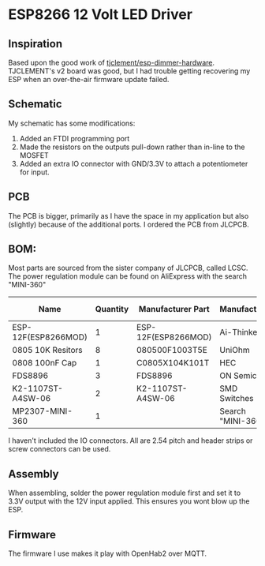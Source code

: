 # ESP8266 12 Volt LED Driver

## Inspiration
Based upon the good work of [tjclement/esp-dimmer-hardware](https://github.com/tjclement/esp-dimmer-hardware).
TJCLEMENT's v2 board was good, but I had trouble getting recovering my ESP when an over-the-air firmware update failed.

## Schematic
My schematic has some modifications:
  1. Added an FTDI programming port
  1. Made the resistors on the outputs pull-down rather than in-line to the MOSFET
  1. Added an extra IO connector with GND/3.3V to attach a potentiometer for input.

## PCB
The PCB is bigger, primarily as I have the space in my application but also (slightly) because of the additional ports.
I ordered the PCB from JLCPCB.

## BOM:
Most parts are sourced from the sister company of JLCPCB, called LCSC.
The power regulation module can be found on AliExpress with the search "MINI-360"

|Name                |Quantity|Manufacturer Part  |Manufacturer       |Supplier    |Supplier Part|
|--------------------|--------|-------------------|-------------------|------------|-------------|
|ESP-12F(ESP8266MOD) |1       |ESP-12F(ESP8266MOD)|Ai-Thinker         |LCSC        |C82891       |
|0805 10K Resitors   |8       |080500F1003T5E     |UniOhm             |LCSC        |C149504      |
|0808 100nF Cap      |1       |C0805X104K101T     |HEC                |LCSC        |C105951      |
|FDS8896             |3       |FDS8896            |ON Semicon         |LCSC        |C241820      |
|K2-1107ST-A4SW-06   |2       |K2-1107ST-A4SW-06  |SMD Switches       |LCSC        |C118141      |
|MP2307-MINI-360     |1       |                   |Search "MINI-360"  |AliExpress  |             |

I haven't included the IO connectors. All are 2.54 pitch and header strips or screw connectors can be used.

## Assembly
When assembling, solder the power regulation module first and set it to 3.3V output with the 12V input applied.
This ensures you wont blow up the ESP.

## Firmware
The firmware I use makes it play with OpenHab2 over MQTT.
